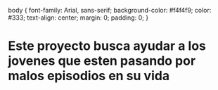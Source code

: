 body {
    font-family: Arial, sans-serif;
    background-color: #f4f4f9;
    color: #333;
    text-align: center;
    margin: 0;
    padding: 0;
}
# Este proyecto busca ayudar a los jovenes que esten pasando por malos episodios en su vida
